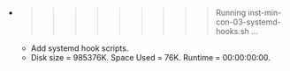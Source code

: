 * >>>>>>>>> Running inst-min-con-03-systemd-hooks.sh ...
  * Add systemd hook scripts.
  * Disk size = 985376K. Space Used = 76K. Runtime = 00:00:00:00.
